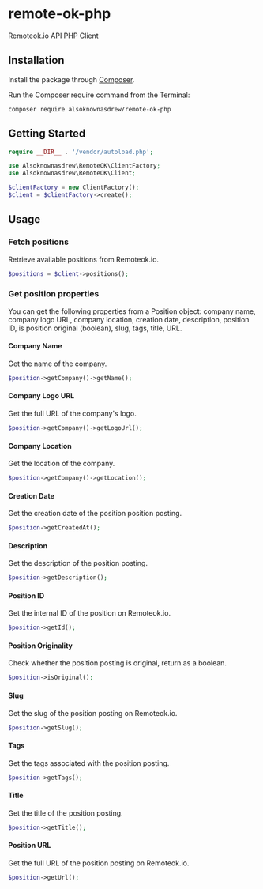 # remote-ok-php

Remoteok.io API PHP Client 

## Installation
Install the package through [Composer](http://getcomposer.org/).

Run the Composer require command from the Terminal:

    composer require alsoknownasdrew/remote-ok-php

## Getting Started
```php
require __DIR__ . '/vendor/autoload.php';

use Alsoknownasdrew\RemoteOK\ClientFactory;
use Alsoknownasdrew\RemoteOK\Client;

$clientFactory = new ClientFactory();
$client = $clientFactory->create();
```

## Usage

### Fetch positions

Retrieve available positions from Remoteok.io.

```php
$positions = $client->positions();
```

### Get position properties

You can get the following properties from a Position object: company name, company logo URL, company location, creation date, description, position ID, is position original (boolean), slug, tags, title, URL.


#### Company Name

Get the name of the company.

```php
$position->getCompany()->getName();
```

#### Company Logo URL

Get the full URL of the company's logo.

```php
$position->getCompany()->getLogoUrl();
```

#### Company Location

Get the location of the company.

```php
$position->getCompany()->getLocation();
```


#### Creation Date

Get the creation date of the position position posting.

```php
$position->getCreatedAt();
```

#### Description

Get the description of the position posting.

```php
$position->getDescription();
```

#### Position ID

Get the internal ID of the position on Remoteok.io.

```php
$position->getId();
```

#### Position Originality

Check whether the position posting is original, return as a boolean.

```php
$position->isOriginal();
```

#### Slug

Get the slug of the position posting on Remoteok.io.

```php
$position->getSlug();
```

#### Tags

Get the tags associated with the position posting.

```php
$position->getTags();
```

#### Title

Get the title of the position posting.

```php
$position->getTitle();
```

#### Position URL
Get the full URL of the position posting on Remoteok.io.

```php
$position->getUrl();
```
